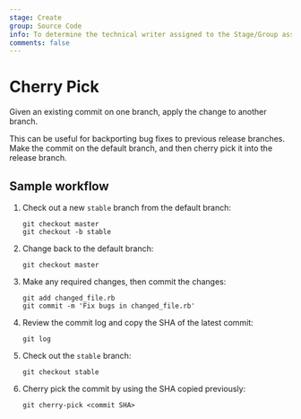 ```yaml
---
stage: Create
group: Source Code
info: To determine the technical writer assigned to the Stage/Group associated with this page, see https://about.gitlab.com/handbook/engineering/ux/technical-writing/#assignments
comments: false
---
```


# Cherry Pick

Given an existing commit on one branch, apply the change to another branch.

This can be useful for backporting bug fixes to previous release branches. Make
the commit on the default branch, and then cherry pick it into the release branch.

## Sample workflow

1. Check out a new `stable` branch from the default branch:

   ```shell
   git checkout master
   git checkout -b stable
   ```

1. Change back to the default branch:

   ```shell
   git checkout master
   ```

1. Make any required changes, then commit the changes:

   ```shell
   git add changed_file.rb
   git commit -m 'Fix bugs in changed_file.rb'
   ```

1. Review the commit log and copy the SHA of the latest commit:

   ```shell
   git log
   ```

1. Check out the `stable` branch:

   ```shell
   git checkout stable
   ```

1. Cherry pick the commit by using the SHA copied previously:

   ```shell
   git cherry-pick <commit SHA>
   ```
